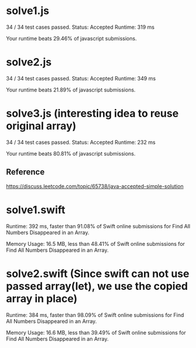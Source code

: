 # solve1.js

34 / 34 test cases passed.
Status: Accepted
Runtime: 319 ms

Your runtime beats 29.46% of javascript submissions.

# solve2.js

34 / 34 test cases passed.
Status: Accepted
Runtime: 349 ms

Your runtime beats 21.89% of javascript submissions.

# solve3.js (interesting idea to reuse original array)

34 / 34 test cases passed.
Status: Accepted
Runtime: 232 ms

Your runtime beats 80.81% of javascript submissions.

## Reference

https://discuss.leetcode.com/topic/65738/java-accepted-simple-solution

# solve1.swift

Runtime: 392 ms, faster than 91.08% of Swift online submissions for Find All Numbers Disappeared in an Array.

Memory Usage: 16.5 MB, less than 48.41% of Swift online submissions for Find All Numbers Disappeared in an Array.

# solve2.swift (Since swift can not use passed array(let), we use the copied array in place)

Runtime: 384 ms, faster than 98.09% of Swift online submissions for Find All Numbers Disappeared in an Array.

Memory Usage: 16.6 MB, less than 39.49% of Swift online submissions for Find All Numbers Disappeared in an Array.

